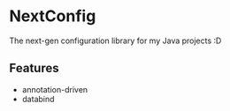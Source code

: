 # NextConfig
The next-gen configuration library for my Java projects :D

## Features
- annotation-driven
- databind
